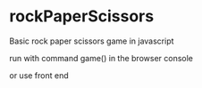 # rockPaperScissors
Basic rock paper scissors game in javascript

run with command game() in the browser console

or use front end
